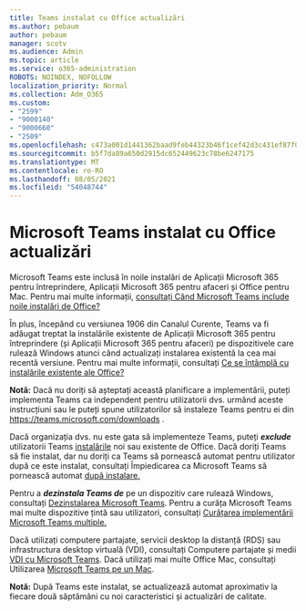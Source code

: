 ```yaml
---
title: Teams instalat cu Office actualizări
ms.author: pebaum
author: pebaum
manager: scotv
ms.audience: Admin
ms.topic: article
ms.service: o365-administration
ROBOTS: NOINDEX, NOFOLLOW
localization_priority: Normal
ms.collection: Adm_O365
ms.custom:
- "2599"
- "9000140"
- "9000660"
- "2509"
ms.openlocfilehash: c473a001d1441362baad9feb44323b46f1cef42d3c431ef87f0fb0172f10d152
ms.sourcegitcommit: b5f7da89a650d2915dc652449623c78be6247175
ms.translationtype: MT
ms.contentlocale: ro-RO
ms.lasthandoff: 08/05/2021
ms.locfileid: "54048744"
---
```

# <a name="microsoft-teams-installed-with-office-updates"></a>Microsoft Teams instalat cu Office actualizări

Microsoft Teams este inclusă în  noile instalări de Aplicații Microsoft 365 pentru întreprindere, Aplicații Microsoft 365 pentru afaceri și Office pentru Mac. Pentru mai multe informații, [consultați Când Microsoft Teams include noile instalări de Office?](https://docs.microsoft.com/deployoffice/teams-install#when-will-microsoft-teams-start-being-included-with-new-installations-of-microsoft-365-apps)

În plus, începând cu versiunea 1906 din Canalul Curente,  Teams va fi adăugat treptat la instalările existente de Aplicații Microsoft 365 pentru întreprindere (și Aplicații Microsoft 365 pentru afaceri) pe dispozitivele care rulează Windows atunci când actualizați instalarea existentă la cea mai recentă versiune. Pentru mai multe informații, consultați [Ce se întâmplă cu instalările existente ale Office?](https://docs.microsoft.com/deployoffice/teams-install#what-about-existing-installations-of-microsoft-365-apps)

**Notă:** Dacă nu doriți să așteptați această planificare a implementării, puteți implementa Teams ca [](https://docs.microsoft.com/MicrosoftTeams/msi-deployment)independent pentru utilizatorii dvs. urmând aceste instrucțiuni sau le puteți spune utilizatorilor să instaleze Teams pentru ei din https://teams.microsoft.com/downloads .

Dacă organizația dvs. nu este gata să implementeze Teams, puteți [](https://docs.microsoft.com/deployoffice/teams-install#use-group-policy-to-control-the-installation-of-microsoft-teams) ***exclude*** utilizatorii Teams [instalările](https://docs.microsoft.com/deployoffice/teams-install#how-to-exclude-microsoft-teams-from-new-installations-of-microsoft-365-apps) noi sau existente de Office. Dacă doriți Teams să fie instalat, dar nu doriți ca Teams să pornească automat pentru utilizator după ce este instalat, consultați Împiedicarea ca Microsoft Teams să pornească automat [după instalare.](https://docs.microsoft.com/deployoffice/teams-install#use-group-policy-to-prevent-microsoft-teams-from-starting-automatically-after-installation)

Pentru a ***dezinstala Teams de*** pe un dispozitiv care rulează Windows, consultați [Dezinstalarea Microsoft Teams](https://support.office.com/article/uninstall-microsoft-teams-3b159754-3c26-4952-abe7-57d27f5f4c81). Pentru a curăța Microsoft Teams mai multe dispozitive țintă sau utilizatori, consultați [Curățarea implementării Microsoft Teams multiple.](https://docs.microsoft.com/microsoftteams/scripts/powershell-script-teams-deployment-clean-up)

Dacă utilizați computere partajate, servicii desktop la distanță (RDS) sau infrastructura desktop virtuală (VDI), consultați Computere partajate și medii [VDI cu Microsoft Teams](https://docs.microsoft.com/deployoffice/teams-install#shared-computer-and-vdi-environments-with-microsoft-teams). Dacă utilizați mai multe Office Mac, consultați Utilizarea [Microsoft Teams pe un Mac](https://docs.microsoft.com/deployoffice/teams-install#microsoft-teams-installations-on-a-mac).

**Notă:** După Teams este instalat, se [](https://docs.microsoft.com/deployoffice/teams-install#feature-and-quality-updates-for-microsoft-teams) actualizează automat aproximativ la fiecare două săptămâni cu noi caracteristici și actualizări de calitate. 